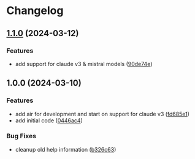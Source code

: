 # Changelog

## [1.1.0](https://github.com/So-Sahari/jenn-ai/compare/v1.0.0...v1.1.0) (2024-03-12)


### Features

* add support for claude v3 & mistral models ([90de74e](https://github.com/So-Sahari/jenn-ai/commit/90de74e421e3e5007694ba82e0da3822de9ec9d1))

## 1.0.0 (2024-03-10)


### Features

* add air for development and start on support for claude v3 ([fd685e1](https://github.com/So-Sahari/jenn-ai/commit/fd685e1855945c918708f67ab3aad8b3f14cf25c))
* add initial code ([0446ac4](https://github.com/So-Sahari/jenn-ai/commit/0446ac42ed5f9c45c208b9606ba22638ad1f3221))


### Bug Fixes

* cleanup old help information ([b326c63](https://github.com/So-Sahari/jenn-ai/commit/b326c63415298a41cfc2f772d31a634c410deda6))
